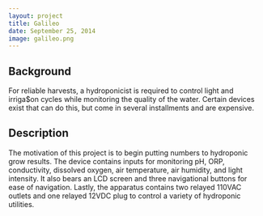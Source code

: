 ```yaml
---
layout: project
title: Galileo
date: September 25, 2014
image: galileo.png
---
```


## Background
For reliable harvests, a hydroponicist is required to control light and irriga$on cycles while monitoring the quality of the water.  Certain devices exist that can do this, but come in several installments and are expensive.  

## Description
The motivation of this project is to begin putting numbers to hydroponic grow results.  The device contains inputs for monitoring pH, ORP, conductivity, dissolved oxygen, air temperature, air humidity, and light intensity.  It also bears an LCD screen and three navigational buttons for ease of navigation.  Lastly, the apparatus contains two relayed 110VAC outlets and one relayed 12VDC plug to control a variety of hydroponic utilities.